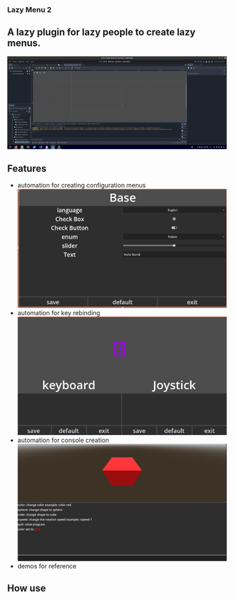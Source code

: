 ### Lazy Menu 2

## A lazy plugin for lazy people to create lazy menus.
![alt text](./video_demo.gif)



## Features
- automation for creating configuration menus
  ![alt text](./menu.png)
- automation for key rebinding
  ![alt text](./rebind.png)
- automation for console creation
  ![alt text](./console.png)
- demos for reference

## How use 
